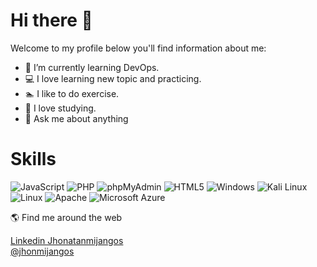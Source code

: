 <h1> Hi there 👋 </h1>

Welcome to my profile below you'll find information about me:

- 🌱 I’m currently learning DevOps.
- :computer: I love learning new topic and practicing.
- :swimmer: I like to do exercise. 
- :open_book: I love studying. 
- 💬 Ask me about anything


<h1> Skills </h1>

![JavaScript](https://img.shields.io/static/v1?style=for-the-badge&message=JavaScript&color=222222&logo=JavaScript&logoColor=F7DF1E&label=)
![PHP](https://img.shields.io/static/v1?style=for-the-badge&message=PHP&color=777BB4&logo=PHP&logoColor=FFFFFF&label=)
![phpMyAdmin](https://img.shields.io/static/v1?style=for-the-badge&message=phpMyAdmin&color=6C78AF&logo=phpMyAdmin&logoColor=FFFFFF&label=)
![HTML5](https://img.shields.io/static/v1?style=for-the-badge&message=HTML5&color=E34F26&logo=HTML5&logoColor=FFFFFF&label=)
![Windows](https://img.shields.io/static/v1?style=for-the-badge&message=Windows&color=0078D6&logo=Windows&logoColor=FFFFFF&label=)
![Kali Linux](https://img.shields.io/static/v1?style=for-the-badge&message=Kali+Linux&color=557C94&logo=Kali+Linux&logoColor=FFFFFF&label=)<br>
![Linux](https://img.shields.io/static/v1?style=for-the-badge&message=Linux&color=222222&logo=Linux&logoColor=FCC624&label=)
![Apache](https://img.shields.io/static/v1?style=for-the-badge&message=Apache&color=D22128&logo=Apache&logoColor=FFFFFF&label=)
![Microsoft Azure](https://img.shields.io/static/v1?style=for-the-badge&message=Microsoft+Azure&color=0078D4&logo=Microsoft+Azure&logoColor=FFFFFF&label=)

:earth_americas: </h2> Find me around the web </h2>

<a href="https://www.linkedin.com/in/jhonatanmijangos/" target="_blank">Linkedin  Jhonatanmijangos</a>
<br>
<a rel="nofollow me" class="Link--primary" href="https://twitter.com/jhonmijangos">@jhonmijangos</a>





